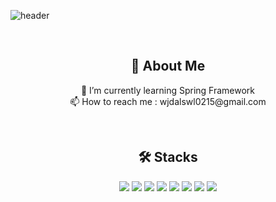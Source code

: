 ![header](https://capsule-render.vercel.app/api?type=wave&color=92A8D1&height=300&section=header&text=Hi%20there%20🤗&fontSize=80)

<br>

<h2 align="center">👩 About Me</h2>
<p align ="center">
🌱 I’m currently learning Spring Framework
<br>
📫 How to reach me : wjdalswl0215@gmail.com
<p/>

<br>

<h2 align="center">🛠  Stacks</h2>
<p align ="center">
<a><img src="https://img.shields.io/badge/Spring-3DDC84?style=flat-square&logo=Spring&logoColor=white"/></a>
<a><img src="https://img.shields.io/badge/Spring Boot-6DB33F?style=flat-square&logo=Spring Boot&logoColor=white"/></a>
<a><img src="https://img.shields.io/badge/Java-007396?style=flat-square&logo=Java&logoColor=white"/></a>
<a><img src="https://img.shields.io/badge/Hibernate-59666C?style=flat-square&logo=Hibernate&logoColor=white"/></a>
<a><img src="https://img.shields.io/badge/Gradle-02303A?style=flat-square&logo=Gradle&logoColor=white"/></a>
<a><img src="https://img.shields.io/badge/MySQL-4479A1?style=flat-square&logo=MySQL&logoColor=white"/></a>
<a><img src="https://img.shields.io/badge/Git-F05032?style=flat-square&logo=Git&logoColor=white"/></a>
<a><img src="https://img.shields.io/badge/GitHub-181717?style=flat-square&logo=GitHub&logoColor=white"/></a>
<p/>

<!--
<br>

<h2 align="center">🏅 Certificate</h2>
<p align ="center">
정보처리기사 (2021.08.20)
<p/>

<br>


**jungminji0215/jungminji0215** is a ✨ _special_ ✨ repository because its `README.md` (this file) appears on your GitHub profile.

Here are some ideas to get you started:

- 🔭 I’m currently working on ...
- 🌱 I’m currently learning ...
- 👯 I’m looking to collaborate on ...
- 🤔 I’m looking for help with ...
- 💬 Ask me about ...
- 📫 How to reach me: ...
- 😄 Pronouns: ...
- ⚡ Fun fact: ...
-->


